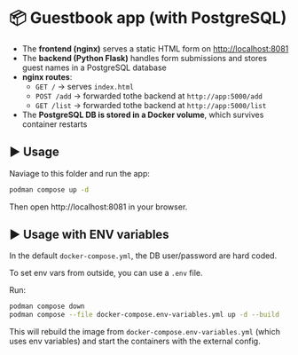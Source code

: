 # 📦 Guestbook app (with PostgreSQL)

- The **frontend (nginx)** serves a static HTML form on [http://localhost:8081](http://localhost:8081)
- The **backend (Python Flask)** handles form submissions and stores guest names in a PostgreSQL database
- **nginx routes**:
  - `GET /` → serves `index.html`
  - `POST /add` → forwarded tothe backend at `http://app:5000/add`
  - `GET /list` → forwarded tothe backend at `http://app:5000/list`
- The **PostgreSQL DB is stored in a Docker volume**, which survives container restarts

## ▶️ Usage

Naviage to this folder and run the app:

```bash
podman compose up -d
```

Then open http://localhost:8081 in your browser.

## ▶️ Usage with ENV variables

In the default `docker-compose.yml`, the DB user/password are hard coded.

To set env vars from outside, you can use a `.env` file.

Run:

```bash
podman compose down
podman compose --file docker-compose.env-variables.yml up -d --build
```

This will rebuild the image from `docker-compose.env-variables.yml` (which uses env variables) and start the containers with the external config.
